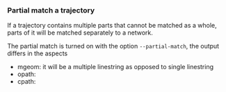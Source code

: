 ### Partial match a trajectory

If a trajectory contains multiple parts that cannot be matched as a whole, parts of it
will be matched separately to a network.

The partial match is turned on with the option `--partial-match`, the output differs in the aspects
- mgeom: it will be a multiple linestring as opposed to single linestring
- opath:
- cpath:
